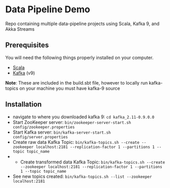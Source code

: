 # Data Pipeline Demo
Repo containing multiple data-pipeline projects using Scala, Kafka 9, and Akka Streams

## Prerequisites

You will need the following things properly installed on your computer.

* [Scala](http://www.scala-lang.org/download)
* [Kafka](http://kafka.apache.org/downloads.html) (v9)

**Note**: These are included in the build.sbt file, however to locally run kafka-topics on your machine you must have kafka-9 source

## Installation

* navigate to where you downloaded kafka 9: `cd kafka_2.11-0.9.0.0`
* Start ZooKeeper server: `bin/zookeeper-server-start.sh config/zookeeper.properties`
* Start Kafka server: `bin/kafka-server-start.sh config/server.properties`
* Create raw data Kafka Topic: `bin/kafka-topics.sh --create --zookeeper localhost:2181 --replication-factor 1 --partitions 1 --topic topic_name`
* * Create transformed data Kafka Topic: `bin/kafka-topics.sh --create --zookeeper localhost:2181 --replication-factor 1 --partitions 1 --topic topic_name`
* See new topics created: `bin/kafka-topics.sh --list --zookeeper localhost:2181`

